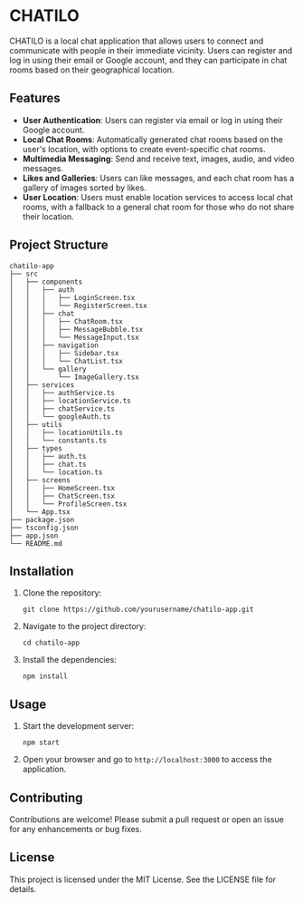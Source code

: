 # CHATILO

CHATILO is a local chat application that allows users to connect and communicate with people in their immediate vicinity. Users can register and log in using their email or Google account, and they can participate in chat rooms based on their geographical location.

## Features

- **User Authentication**: Users can register via email or log in using their Google account.
- **Local Chat Rooms**: Automatically generated chat rooms based on the user's location, with options to create event-specific chat rooms.
- **Multimedia Messaging**: Send and receive text, images, audio, and video messages.
- **Likes and Galleries**: Users can like messages, and each chat room has a gallery of images sorted by likes.
- **User Location**: Users must enable location services to access local chat rooms, with a fallback to a general chat room for those who do not share their location.

## Project Structure

```
chatilo-app
├── src
│   ├── components
│   │   ├── auth
│   │   │   ├── LoginScreen.tsx
│   │   │   └── RegisterScreen.tsx
│   │   ├── chat
│   │   │   ├── ChatRoom.tsx
│   │   │   ├── MessageBubble.tsx
│   │   │   └── MessageInput.tsx
│   │   ├── navigation
│   │   │   ├── Sidebar.tsx
│   │   │   └── ChatList.tsx
│   │   └── gallery
│   │       └── ImageGallery.tsx
│   ├── services
│   │   ├── authService.ts
│   │   ├── locationService.ts
│   │   ├── chatService.ts
│   │   └── googleAuth.ts
│   ├── utils
│   │   ├── locationUtils.ts
│   │   └── constants.ts
│   ├── types
│   │   ├── auth.ts
│   │   ├── chat.ts
│   │   └── location.ts
│   ├── screens
│   │   ├── HomeScreen.tsx
│   │   ├── ChatScreen.tsx
│   │   └── ProfileScreen.tsx
│   └── App.tsx
├── package.json
├── tsconfig.json
├── app.json
└── README.md
```

## Installation

1. Clone the repository:
   ```
   git clone https://github.com/yourusername/chatilo-app.git
   ```
2. Navigate to the project directory:
   ```
   cd chatilo-app
   ```
3. Install the dependencies:
   ```
   npm install
   ```

## Usage

1. Start the development server:
   ```
   npm start
   ```
2. Open your browser and go to `http://localhost:3000` to access the application.

## Contributing

Contributions are welcome! Please submit a pull request or open an issue for any enhancements or bug fixes.

## License

This project is licensed under the MIT License. See the LICENSE file for details.